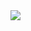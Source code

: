 <a href="https://azuredeploy.net/?repository=vmss" target="_blank">
    <img src="http://azuredeploy.net/deploybutton.png"/>
</a>